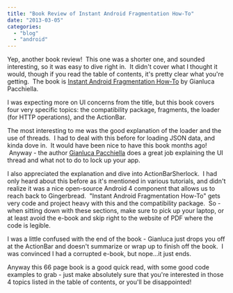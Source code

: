 ```yaml
---
title: "Book Review of Instant Android Fragmentation How-To"
date: "2013-03-05"
categories:
  - "blog"
  - "android"
---
```


Yep, another book review!  This one was a shorter one, and sounded interesting, so it was easy to dive right in.  It didn't cover what I thought it would, though if you read the table of contents, it's pretty clear what you're getting.  The book is [Instant Android Fragmentation How-To](http://www.packtpub.com/android-fragmentation-management/book#overview) by Gianluca Pacchiella.

I was expecting more on UI concerns from the title, but this book covers four very specific topics: the compatibility package, fragments, the loader (for HTTP operations), and the ActionBar.

The most interesting to me was the good explanation of the loader and the use of threads.  I had to deal with this before for loading JSON data, and kinda dove in.  It would have been nice to have this book months ago!  Anyway - the author [Gianluca Pacchiella](http://www.packtpub.com/authors/profiles/gianluca-pacchiella) does a great job explaining the UI thread and what not to do to lock up your app.

I also appreciated the explanation and dive into ActionBarSherlock.  I had only heard about this before as it's mentioned in various tutorials, and didn't realize it was a nice open-source Android 4 component that allows us to reach back to Gingerbread.  "Instant Android Fragmentation How-To" gets very code and project heavy with this and the compatibility package.  So - when sitting down with these sections, make sure to pick up your laptop, or at least avoid the e-book and skip right to the website of PDF where the code is legible.

I was a little confused with the end of the book - Gianluca just drops you off at the ActionBar and doesn't summarize or wrap up to finish off the book.  I was convinced I had a corrupted e-book, but nope...it just ends.

Anyway this 66 page book is a good quick read, with some good code examples to grab - just make absolutely sure that you're interested in those 4 topics listed in the table of contents, or you'll be disappointed!
